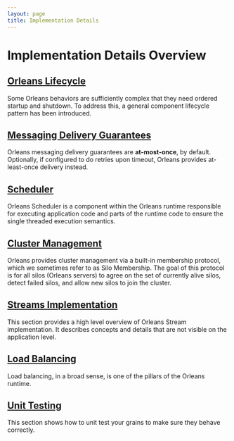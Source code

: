 ```yaml
---
layout: page
title: Implementation Details
---
```


# Implementation Details Overview

## [Orleans Lifecycle](orleans_lifecycle.md)

Some Orleans behaviors are sufficiently complex that they need ordered startup and shutdown. To address this, a general component lifecycle pattern has been introduced.

## [Messaging Delivery Guarantees](messaging_delivery_guarantees.md)

Orleans messaging delivery guarantees are **at-most-once**, by default. Optionally, if configured to do retries upon timeout, Orleans provides at-least-once delivery instead.

## [Scheduler](scheduler.md)

Orleans Scheduler is a component within the Orleans runtime responsible for executing application code and parts of the runtime code to ensure the single threaded execution semantics.

## [Cluster Management](cluster_management.md)

Orleans provides cluster management via a built-in membership protocol, which we sometimes refer to as Silo Membership. The goal of this protocol is for all silos (Orleans servers) to agree on the set of currently alive silos, detect failed silos, and allow new silos to join the cluster.

## [Streams Implementation](streams_implementation/index.md)

This section provides a high level overview of Orleans Stream implementation. It describes concepts and details that are not visible on the application level.

## [Load Balancing](load_balancing.md)

Load balancing, in a broad sense, is one of the pillars of the Orleans runtime.

## [Unit Testing](testing.md)

This section shows how to unit test your grains to make sure they behave correctly.
